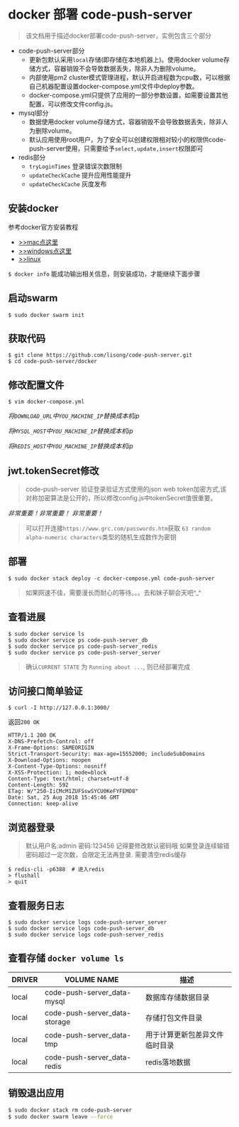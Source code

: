 # docker 部署 code-push-server

>该文档用于描述docker部署code-push-server，实例包含三个部分

- code-push-server部分
  - 更新包默认采用`local`存储(即存储在本地机器上)。使用docker volume存储方式，容器销毁不会导致数据丢失，除非人为删除volume。
  - 内部使用pm2 cluster模式管理进程，默认开启进程数为cpu数，可以根据自己机器配置设置docker-compose.yml文件中deploy参数。
  - docker-compose.yml只提供了应用的一部分参数设置，如需要设置其他配置，可以修改文件config.js。
- mysql部分
  - 数据使用docker volume存储方式，容器销毁不会导致数据丢失，除非人为删除volume。
  - 默认应用使用root用户，为了安全可以创建权限相对较小的权限供code-push-server使用，只需要给予`select,update,insert`权限即可
- redis部分
  - `tryLoginTimes` 登录错误次数限制
  - `updateCheckCache` 提升应用性能提升 
  - `updateCheckCache` 灰度发布 

## 安装docker

参考docker官方安装教程

- [>>mac点这里](https://docs.docker.com/docker-for-mac/install/)
- [>>windows点这里](https://docs.docker.com/docker-for-windows/install/)
- [>>linux](https://docs.docker.com/install/linux/docker-ce/ubuntu/)


`$ docker info` 能成功输出相关信息，则安装成功，才能继续下面步骤

## 启动swarm

```shell
$ sudo docker swarm init
```


## 获取代码

```shell
$ git clone https://github.com/lisong/code-push-server.git
$ cd code-push-server/docker
```

## 修改配置文件

```shell
$ vim docker-compose.yml
```

*将`DOWNLOAD_URL`中`YOU_MACHINE_IP`替换成本机ip*

*将`MYSQL_HOST`中`YOU_MACHINE_IP`替换成本机ip*

*将`REDIS_HOST`中`YOU_MACHINE_IP`替换成本机ip*

## jwt.tokenSecret修改

> code-push-server 验证登录验证方式使用的json web token加密方式,该对称加密算法是公开的，所以修改config.js中tokenSecret值很重要。

*非常重要！非常重要！ 非常重要！*

> 可以打开连接`https://www.grc.com/passwords.htm`获取 `63 random alpha-numeric characters`类型的随机生成数作为密钥

## 部署

```shell
$ sudo docker stack deploy -c docker-compose.yml code-push-server
```

> 如果网速不佳，需要漫长而耐心的等待。。。去和妹子聊会天吧^_^


## 查看进展

```shell
$ sudo docker service ls
$ sudo docker service ps code-push-server_db
$ sudo docker service ps code-push-server_redis
$ sudo docker service ps code-push-server_server
```

> 确认`CURRENT STATE` 为 `Running about ...`, 则已经部署完成

## 访问接口简单验证

`$ curl -I http://127.0.0.1:3000/`

返回`200 OK`

```http
HTTP/1.1 200 OK
X-DNS-Prefetch-Control: off
X-Frame-Options: SAMEORIGIN
Strict-Transport-Security: max-age=15552000; includeSubDomains
X-Download-Options: noopen
X-Content-Type-Options: nosniff
X-XSS-Protection: 1; mode=block
Content-Type: text/html; charset=utf-8
Content-Length: 592
ETag: W/"250-IiCMcM1ZUFSswSYCU0KeFYFEMO8"
Date: Sat, 25 Aug 2018 15:45:46 GMT
Connection: keep-alive
```

## 浏览器登录

> 默认用户名:admin 密码:123456 记得要修改默认密码哦
> 如果登录连续输错密码超过一定次数，会限定无法再登录. 需要清空redis缓存

```shell
$ redis-cli -p6388  # 进入redis
> flushall
> quit
```


## 查看服务日志

```shell
$ sudo docker service logs code-push-server_server
$ sudo docker service logs code-push-server_db
$ sudo docker service logs code-push-server_redis
```

## 查看存储 `docker volume ls`

DRIVER | VOLUME NAME |  描述    
------ | ----- | -------
local  | code-push-server_data-mysql | 数据库存储数据目录
local  | code-push-server_data-storage | 存储打包文件目录
local  | code-push-server_data-tmp | 用于计算更新包差异文件临时目录
local  | code-push-server_data-redis | redis落地数据

## 销毁退出应用

```bash
$ sudo docker stack rm code-push-server
$ sudo docker swarm leave --force
```
